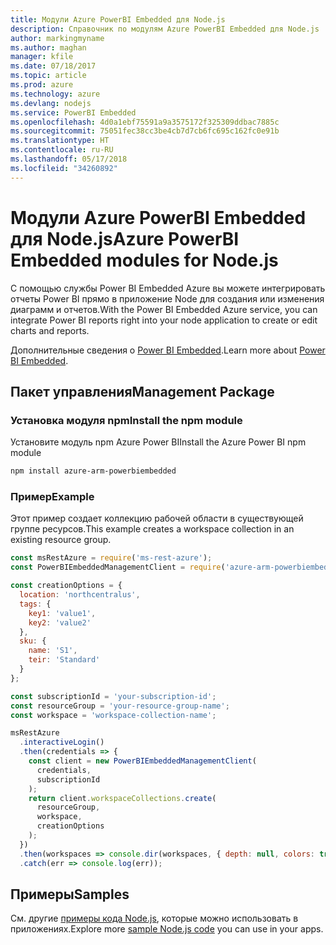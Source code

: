 ```yaml
---
title: Модули Azure PowerBI Embedded для Node.js
description: Справочник по модулям Azure PowerBI Embedded для Node.js
author: markingmyname
ms.author: maghan
manager: kfile
ms.date: 07/18/2017
ms.topic: article
ms.prod: azure
ms.technology: azure
ms.devlang: nodejs
ms.service: PowerBI Embedded
ms.openlocfilehash: 4d0a1ebf75591a9a3575172f325309ddbac7885c
ms.sourcegitcommit: 75051fec38cc3be4cb7d7cb6fc695c162fc0e91b
ms.translationtype: HT
ms.contentlocale: ru-RU
ms.lasthandoff: 05/17/2018
ms.locfileid: "34260892"
---
```

# <a name="azure-powerbi-embedded-modules-for-nodejs"></a><span data-ttu-id="76a67-103">Модули Azure PowerBI Embedded для Node.js</span><span class="sxs-lookup"><span data-stu-id="76a67-103">Azure PowerBI Embedded modules for Node.js</span></span>

<span data-ttu-id="76a67-104">С помощью службы Power BI Embedded Azure вы можете интегрировать отчеты Power BI прямо в приложение Node для создания или изменения диаграмм и отчетов.</span><span class="sxs-lookup"><span data-stu-id="76a67-104">With the Power BI Embedded Azure service, you can integrate Power BI reports right into your node application to create or edit charts and reports.</span></span>

<span data-ttu-id="76a67-105">Дополнительные сведения о [Power BI Embedded](https://powerbi.microsoft.com/documentation/powerbi-developer-embedding/).</span><span class="sxs-lookup"><span data-stu-id="76a67-105">Learn more about [Power BI Embedded](https://powerbi.microsoft.com/documentation/powerbi-developer-embedding/).</span></span>

## <a name="management-package"></a><span data-ttu-id="76a67-106">Пакет управления</span><span class="sxs-lookup"><span data-stu-id="76a67-106">Management Package</span></span>

### <a name="install-the-npm-module"></a><span data-ttu-id="76a67-107">Установка модуля npm</span><span class="sxs-lookup"><span data-stu-id="76a67-107">Install the npm module</span></span>

<span data-ttu-id="76a67-108">Установите модуль npm Azure Power BI</span><span class="sxs-lookup"><span data-stu-id="76a67-108">Install the Azure Power BI npm module</span></span>

```bash
npm install azure-arm-powerbiembedded
```

### <a name="example"></a><span data-ttu-id="76a67-109">Пример</span><span class="sxs-lookup"><span data-stu-id="76a67-109">Example</span></span>

<span data-ttu-id="76a67-110">Этот пример создает коллекцию рабочей области в существующей группе ресурсов.</span><span class="sxs-lookup"><span data-stu-id="76a67-110">This example creates a workspace collection in an existing resource group.</span></span>

```javascript
const msRestAzure = require('ms-rest-azure');
const PowerBIEmbeddedManagementClient = require('azure-arm-powerbiembedded');

const creationOptions = {
  location: 'northcentralus',
  tags: {
    key1: 'value1',
    key2: 'value2'
  },
  sku: {
    name: 'S1',
    teir: 'Standard'
  }
};

const subscriptionId = 'your-subscription-id';
const resourceGroup = 'your-resource-group-name';
const workspace = 'workspace-collection-name';

msRestAzure
  .interactiveLogin()
  .then(credentials => {
    const client = new PowerBIEmbeddedManagementClient(
      credentials,
      subscriptionId
    );
    return client.workspaceCollections.create(
      resourceGroup,
      workspace,
      creationOptions
    );
  })
  .then(workspaces => console.dir(workspaces, { depth: null, colors: true }))
  .catch(err => console.log(err));
```

## <a name="samples"></a><span data-ttu-id="76a67-111">Примеры</span><span class="sxs-lookup"><span data-stu-id="76a67-111">Samples</span></span>

<span data-ttu-id="76a67-112">См. другие [примеры кода Node.js](https://azure.microsoft.com/resources/samples/?platform=nodejs), которые можно использовать в приложениях.</span><span class="sxs-lookup"><span data-stu-id="76a67-112">Explore more [sample Node.js code](https://azure.microsoft.com/resources/samples/?platform=nodejs) you can use in your apps.</span></span>
